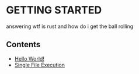 # GETTING STARTED

answering wtf is rust and how do i get the ball rolling

## Contents

- [Hello World!](./get-dependencies/src/main.rs)
- [Single File Execution](./get-dependencies/src/main2.rs)